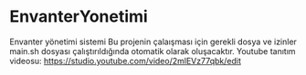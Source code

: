 # EnvanterYonetimi
Envanter yönetimi sistemi
Bu projenin çalaışması için gerekli dosya ve izinler main.sh dosyası çalıştırıldığında otomatik olarak oluşacaktır.
Youtube tanıtım videosu: https://studio.youtube.com/video/2mlEVz77qbk/edit

